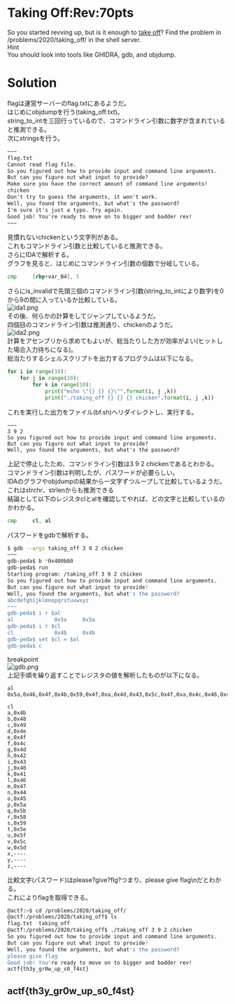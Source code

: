 # Taking Off:Rev:70pts
So you started revving up, but is it enough to [take off](taking_off)? Find the problem in /problems/2020/taking_off/ in the shell server.  
Hint  
You should look into tools like GHIDRA, gdb, and objdump.  

# Solution
flagは運営サーバーのflag.txtにあるようだ。  
はじめにobjdumpを行う(taking_off.txt)。  
string_to_intを三回行っているので、コマンドライン引数に数字が含まれていると推測できる。  
次にstringsを行う。  
```text:taking_off_s.txt
~~~
flag.txt
Cannot read flag file.
So you figured out how to provide input and command line arguments.
But can you figure out what input to provide?
Make sure you have the correct amount of command line arguments!
chicken
Don't try to guess the arguments, it won't work.
Well, you found the arguments, but what's the password?
I'm sure it's just a typo. Try again.
Good job! You're ready to move on to bigger and badder rev!
~~~
```
見慣れないchickenという文字列がある。  
これもコマンドライン引数と比較していると推測できる。  
さらにIDAで解析する。  
グラフを見ると、はじめにコマンドライン引数の個数で分岐している。  
```asm
cmp     [rbp+var_B4], 5
```
さらにis_invalidで先頭三個のコマンドライン引数(string_to_intにより数字)を0から9の間に入っているか比較している。  
![ida1.png](images/ida1.png)  
その後、何らかの計算をしてジャンプしているようだ。  
四個目のコマンドライン引数は推測通り、chickenのようだ。  
![ida2.png](images/ida2.png)  
計算をアセンブリから求めてもよいが、総当たりした方が効率がよい(ヒットした場合入力待ちになる)。  
総当たりするシェルスクリプトを出力するプログラムは以下になる。  
```python:make_sh.py
for i in range(10):
    for j in range(10):
        for k in range(10):
            print("echo \"{} {} {}\"".format(i, j ,k))
            print("./taking_off {} {} {} chicken".format(i, j ,k))
```
これを実行した出力をファイル(bf.sh)へリダイレクトし、実行する。  
```text:出力
~~~
3 9 2
So you figured out how to provide input and command line arguments.
But can you figure out what input to provide?
Well, you found the arguments, but what's the password?

```
上記で停止したため、コマンドライン引数は3 9 2 chickenであるとわかる。  
コマンドライン引数は判明したが、パスワードが必要らしい。  
IDAのグラフやobjdumpの結果から一文字ずつループして比較しているようだ。  
これはstrchr、strlenからも推測できる  
結論として以下のレジスタclとalを確認してやれば、どの文字と比較しているのかわかる。  
```asm
cmp     cl, al
```
パスワードをgdbで解析する。  
```bash
$ gdb --args taking_off 3 9 2 chicken
~~~
gdb-peda$ b *0x400b80
gdb-peda$ run
Starting program: /taking_off 3 9 2 chicken
So you figured out how to provide input and command line arguments.
But can you figure out what input to provide?
Well, you found the arguments, but what's the password?
abcdefghijklmnopqrstuvwxyz
~~~
gdb-peda$ i r $al
al             0x5a     0x5a
gdb-peda$ i r $cl
cl             0x4b     0x4b
gdb-peda$ set $cl = $al
gdb-peda$ c
```
breakpoint  
![gdb.png](images/gdb.png)  
上記手順を繰り返すことでレジスタの値を解析したものが以下になる。  
```text
al
0x5a,0x46,0x4f,0x4b,0x59,0x4f,0xa,0x4d,0x43,0x5c,0x4f,0xa,0x4c,0x46,0x4b,0x4d,0x2a,0x0,0x0

cl
a,0x4b
b,0x48
c,0x49
d,0x4e
e,0x4f
f,0x4c
g,0x4d
h,0x42
i,0x43
j,0x40
k,0x41
l,0x46
m,0x47
n,0x44
o,0x45
p,0x5a
q,0x5b
r,0x58
s,0x59
t,0x5e
u,0x5f
v,0x5c
w,0x5d
x,----
y,----
z,----
```
比較文字(パスワード)はplease?give?flg?つまり、please give flag\nだとわかる。  
これによりflagを取得できる。  
```bash
@actf:~$ cd /problems/2020/taking_off/
@actf:/problems/2020/taking_off$ ls
flag.txt  taking_off
@actf:/problems/2020/taking_off$ ./taking_off 3 9 2 chicken
So you figured out how to provide input and command line arguments.
But can you figure out what input to provide?
Well, you found the arguments, but what's the password?
please give flag
Good job! You're ready to move on to bigger and badder rev!
actf{th3y_gr0w_up_s0_f4st}
```

## actf{th3y_gr0w_up_s0_f4st}